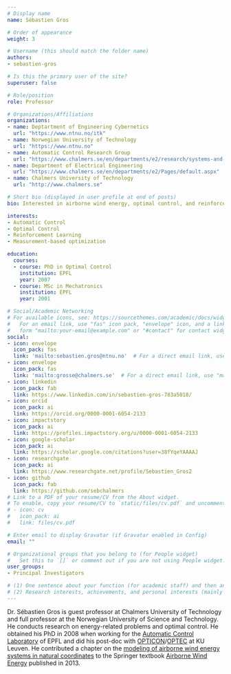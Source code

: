 ```yaml
---
# Display name
name: Sébastien Gros

# Order of appearance
weight: 3

# Username (this should match the folder name)
authors:
- sebastien-gros

# Is this the primary user of the site?
superuser: false

# Role/position
role: Professor

# Organizations/Affiliations
organizations:
- name: Deptartment of Engineering Cybernetics
  url: "https://www.ntnu.no/itk"
- name: Norwegian University of Technology
  url: "https://www.ntnu.no"
- name: Automatic Control Research Group
  url: "https://www.chalmers.se/en/departments/e2/research/systems-and-control/Pages/Automatic-control.aspx"
- name: Department of Electrical Engineering
  url: "https://www.chalmers.se/en/departments/e2/Pages/default.aspx"
- name: Chalmers University of Technology
  url: "http://www.chalmers.se"

# Short bio (displayed in user profile at end of posts)
bio: Interested in airborne wind energy, optimal control, and reinforcement learning

interests:
- Automatic Control
- Optimal Control
- Reinforcement Learning
- Measurement-based optimization

education:
  courses:
  - course: PhD in Optimal Control
    institution: EPFL
    year: 2007
  - course: MSc in Mechatronics
    institution: EPFL
    year: 2001

# Social/Academic Networking
# For available icons, see: https://sourcethemes.com/academic/docs/widgets/#icons
#   For an email link, use "fas" icon pack, "envelope" icon, and a link in the
#   form "mailto:your-email@example.com" or "#contact" for contact widget.
social:
- icon: envelope
  icon_pack: fas
  link: 'mailto:sebastien.gros@ntnu.no'  # For a direct email link, use "mailto:test@example.org".
- icon: envelope
  icon_pack: fas
  link: 'mailto:grosse@chalmers.se'  # For a direct email link, use "mailto:test@example.org".
- icon: linkedin
  icon_pack: fab
  link: https://www.linkedin.com/in/sebastien-gros-783a5018/
- icon: orcid
  icon_pack: ai
  link: https://orcid.org/0000-0001-6054-2133
- icon: impactstory
  icon_pack: ai
  link: https://profiles.impactstory.org/u/0000-0001-6054-2133
- icon: google-scholar
  icon_pack: ai
  link: https://scholar.google.com/citations?user=38fYqeYAAAAJ
- icon: researchgate
  icon_pack: ai
  link: https://www.researchgate.net/profile/Sebastien_Gros2
- icon: github
  icon_pack: fab
  link: https://github.com/sebchalmers
# Link to a PDF of your resume/CV from the About widget.
# To enable, copy your resume/CV to `static/files/cv.pdf` and uncomment the lines below.  
# - icon: cv
#   icon_pack: ai
#   link: files/cv.pdf

# Enter email to display Gravatar (if Gravatar enabled in Config)
email: ""

# Organizational groups that you belong to (for People widget)
#   Set this to `[]` or comment out if you are not using People widget.  
user_groups:
- Principal Investigators

# (1) One sentence about your function (for academic staff) and then another sentence about your role(s) within the training network
# (2) Research interests, achievements, and personal interests (mainly for researchers)
---
```


Dr. Sébastien Gros is guest professor at Chalmers University of Technology and full professor at the Norwegian University of Science and Technology. He conducts research on energy-related problems and optimal control. He obtained his PhD in 2008 when working for the [Automatic Control Laboratory](https://www.epfl.ch/labs/la/) of EPFL and did his post-doc with [OPTICON](https://www.astro-opticon.org/)/[OPTEC](https://set.kuleuven.be/optec) at KU Leuven. He contributed a chapter on the [modeling of airborne wind energy systems in natural coordinates](https://doi.org/10.1007/978-3-642-39965-7_10) to the Springer textbook [Airborne Wind Energy](https://doi.org/10.1007/978-3-642-39965-7) published in 2013.
